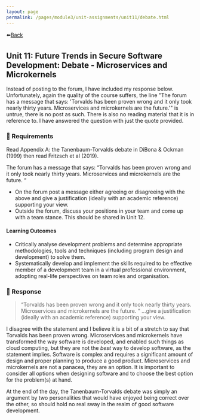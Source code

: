 ```yaml
---
layout: page
permalink: /pages/module3/unit-assignments/unit11/debate.html
---
```


⬅️[Back](/pages/module3/unit-assignments/unit11/m3u11.html)

## Unit 11: Future Trends in Secure Software Development: Debate - Microservices and Microkernels

Instead of posting to the forum, I have included my response below. Unfortunately, again the quality of the course suffers, the line "The forum has a message that says: 'Torvalds has been proven wrong and it only took nearly thirty years. Microservices and microkernels are the future.'" is untrue, there is no post as such. There is also no reading material that it is in reference to. I have answered the question with just the quote provided.

### 📝 Requirements

Read Appendix A: the Tanenbaum-Torvalds debate in DiBona & Ockman (1999) then read Fritzsch et al (2019).

The forum has a message that says: “Torvalds has been proven wrong and it only took nearly thirty years. Microservices and microkernels are the future. “
- On the forum post a message either agreeing or disagreeing with the above and give a justification (ideally with an academic reference) supporting your view.
- Outside the forum, discuss your positions in your team and come up with a team stance. This should be shared in Unit 12.

#### Learning Outcomes
- Critically analyse development problems and determine appropriate methodologies, tools and techniques (including program design and development) to solve them.
- Systematically develop and implement the skills required to be effective member of a development team in a virtual professional environment, adopting real-life perspectives on team roles and organisation.

### 🤔 Response

> “Torvalds has been proven wrong and it only took nearly thirty years. Microservices and microkernels are the future. “
> ...give a justification (ideally with an academic reference) supporting your view.

I disagree with the statement and I believe it is a bit of a stretch to say that Torvalds has been proven wrong. Microservices and microkernels have transformed the way software is developed, and enabled such things as cloud computing, but they are not the *best* way to develop software, as the statement implies. Software is complex and requires a significant amount of design and proper planning to produce a good product. Microservices and microkernels are not a panacea, they are an option. It is important to consider all options when designing software and to choose the best option for the problem(s) at hand.

At the end of the day, the Tanenbaum-Torvalds debate was simply an argument by two personalities that would have enjoyed being correct over the other, so should hold no real sway in the realm of good software development.
